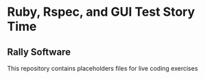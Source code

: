 # Ruby, Rspec, and GUI Test Story Time

## Rally Software

This repository contains placeholders files for live coding exercises 
